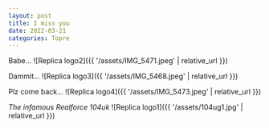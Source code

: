 ```yaml
---
layout: post
title: I miss you
date: 2022-03-21
categories: Topre
---
```




Babe...
![Replica logo2]({{ '/assets/IMG_5471.jpeg' | relative_url }})

Dammit...
![Replica logo3]({{ '/assets/IMG_5468.jpeg' | relative_url }})

Plz come back...
![Replica logo4]({{ '/assets/IMG_5473.jpeg' | relative_url }})

_The infamous Realforce 104uk_
![Replica logo1]({{ '/assets/104ug1.jpg' | relative_url }})
